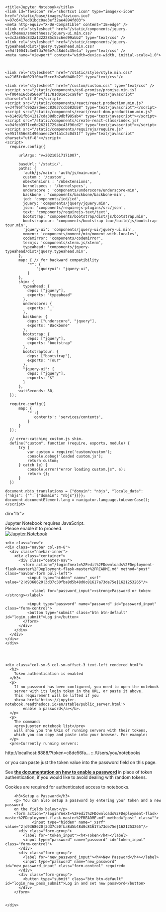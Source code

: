 <!DOCTYPE HTML>
<html>

<head>
    <meta charset="utf-8">

    <title>Jupyter Notebook</title>
    <link id="favicon" rel="shortcut icon" type="image/x-icon" href="/static/base/images/favicon.ico?v=97c6417ed01bdc0ae3ef32ae4894fd03">
    <meta http-equiv="X-UA-Compatible" content="IE=edge" />
    <link rel="stylesheet" href="/static/components/jquery-ui/themes/smoothness/jquery-ui.min.css?v=3c2a865c832a1322285c55c6ed99abb2" type="text/css" />
    <link rel="stylesheet" href="/static/components/jquery-typeahead/dist/jquery.typeahead.min.css?v=9df10041c3e07da766e7c48dd4c35e4a" type="text/css" />
    <meta name="viewport" content="width=device-width, initial-scale=1.0">
    
    

    <link rel="stylesheet" href="/static/style/style.min.css?v=2165fc0d023f0baf5cce3b2a6db40e22" type="text/css"/>
    
<link rel="stylesheet" href="/static/auth/css/override.css?v=ae668279c8a80c1d2e81fc28345169ee" type="text/css" />

    <link rel="stylesheet" href="/custom/custom.css" type="text/css" />
    <script src="/static/components/es6-promise/promise.min.js?v=f004a16cb856e0ff11781d01ec5ca8fe" type="text/javascript" charset="utf-8"></script>
    <script src="/static/components/react/react.production.min.js?v=34f96ffc962a7deecc83037ccb582b58" type="text/javascript"></script>
    <script src="/static/components/react/react-dom.production.min.js?v=b14d91fb641317cda38dbc9dbf985ab4" type="text/javascript"></script>
    <script src="/static/components/create-react-class/index.js?v=94feb9971ce6d26211729abc43f96cd2" type="text/javascript"></script>
    <script src="/static/components/requirejs/require.js?v=951f856e81496aaeec2e71a1c2c0d51f" type="text/javascript" charset="utf-8"></script>
    <script>
      require.config({
          
          urlArgs: "v=20210517171007",
          
          baseUrl: '/static/',
          paths: {
            'auth/js/main': 'auth/js/main.min',
            custom : '/custom',
            nbextensions : '/nbextensions',
            kernelspecs : '/kernelspecs',
            underscore : 'components/underscore/underscore-min',
            backbone : 'components/backbone/backbone-min',
            jed: 'components/jed/jed',
            jquery: 'components/jquery/jquery.min',
            json: 'components/requirejs-plugins/src/json',
            text: 'components/requirejs-text/text',
            bootstrap: 'components/bootstrap/dist/js/bootstrap.min',
            bootstraptour: 'components/bootstrap-tour/build/js/bootstrap-tour.min',
            'jquery-ui': 'components/jquery-ui/jquery-ui.min',
            moment: 'components/moment/min/moment-with-locales',
            codemirror: 'components/codemirror',
            termjs: 'components/xterm.js/xterm',
            typeahead: 'components/jquery-typeahead/dist/jquery.typeahead.min',
          },
          map: { // for backward compatibility
              "*": {
                  "jqueryui": "jquery-ui",
              }
          },
          shim: {
            typeahead: {
              deps: ["jquery"],
              exports: "typeahead"
            },
            underscore: {
              exports: '_'
            },
            backbone: {
              deps: ["underscore", "jquery"],
              exports: "Backbone"
            },
            bootstrap: {
              deps: ["jquery"],
              exports: "bootstrap"
            },
            bootstraptour: {
              deps: ["bootstrap"],
              exports: "Tour"
            },
            "jquery-ui": {
              deps: ["jquery"],
              exports: "$"
            }
          },
          waitSeconds: 30,
      });

      require.config({
          map: {
              '*':{
                'contents': 'services/contents',
              }
          }
      });

      // error-catching custom.js shim.
      define("custom", function (require, exports, module) {
          try {
              var custom = require('custom/custom');
              console.debug('loaded custom.js');
              return custom;
          } catch (e) {
              console.error("error loading custom.js", e);
              return {};
          }
      })

    document.nbjs_translations = {"domain": "nbjs", "locale_data": {"nbjs": {"": {"domain": "nbjs"}}}};
    document.documentElement.lang = navigator.language.toLowerCase();
    </script>

    
    

</head>

<body class=""
 
  
 
dir="ltr">

<noscript>
    <div id='noscript'>
      Jupyter Notebook requires JavaScript.<br>
      Please enable it to proceed. 
  </div>
</noscript>

<div id="header" role="navigation" aria-label="Top Menu">
  <div id="header-container" class="container">
  <div id="ipython_notebook" class="nav navbar-brand"><a href="/tree" title='dashboard'>
      <img src='/static/base/images/logo.png?v=641991992878ee24c6f3826e81054a0f' alt='Jupyter Notebook'/>
  </a></div>

  
  
  
  
  
  


  
  
  </div>
  <div class="header-bar"></div>

  
  
</div>

<div id="site">


<div id="ipython-main-app" class="container">

    
    
    <div class="row">
    <div class="navbar col-sm-8">
      <div class="navbar-inner">
        <div class="container">
          <div class="center-nav">
            <form action="/login?next=%2Fedit%2FDownloads%2FDeployment-flask-master%2FDeployment-flask-master%2FREADME.md" method="post" class="navbar-form pull-left">
              <input type="hidden" name="_xsrf" value="2|d9368620|3d37c50fba8d5b48d0c81617a73de75e|1621253265"/>
              
                <label for="password_input"><strong>Password or token:</strong></label>
              
              <input type="password" name="password" id="password_input" class="form-control">
              <button type="submit" class="btn btn-default" id="login_submit">Log in</button>
            </form>
          </div>
        </div>
      </div>
    </div>
    </div>
    
    
    
    
    <div class="col-sm-6 col-sm-offset-3 text-left rendered_html">
      <h3>
        Token authentication is enabled
      </h3>
      <p>
        If no password has been configured, you need to open the notebook
        server with its login token in the URL, or paste it above.
        This requirement will be lifted if you
        <b><a href='https://jupyter-notebook.readthedocs.io/en/stable/public_server.html'>
            enable a password</a></b>.
      </p>
      <p>
        The command:
        <pre>jupyter notebook list</pre>
        will show you the URLs of running servers with their tokens,
        which you can copy and paste into your browser. For example:
      </p>
      <pre>Currently running servers:
http://localhost:8888/?token=c8de56fa... :: /Users/you/notebooks
</pre>
      <p>
        or you can paste just the token value into the password field on this
        page.
      </p>
      <p>
        See
        <b><a
         href='https://jupyter-notebook.readthedocs.io/en/stable/public_server.html'>
                the documentation on how to enable a password</a>
        </b>
        in place of token authentication,
        if you would like to avoid dealing with random tokens.
      </p>
      <p>
        Cookies are required for authenticated access to notebooks.
      </p>
      
        <h3>Setup a Password</h3>
        <p> You can also setup a password by entering your token and a new password
        on the fields below:</p>
        <form action="/login?next=%2Fedit%2FDownloads%2FDeployment-flask-master%2FDeployment-flask-master%2FREADME.md" method="post" class="">
                <input type="hidden" name="_xsrf" value="2|d9368620|3d37c50fba8d5b48d0c81617a73de75e|1621253265"/>
          <div class="form-group">
            <label for="token_input"><h4>Token</h4></label>
            <input type="password" name="password" id="token_input" class="form-control">
          </div>
          <div class="form-group">
            <label for="new_password_input"><h4>New Password</h4></label>
            <input type="password" name="new_password" id="new_password_input" class="form-control" required>
          </div>
          <div class="form-group">
            <button type="submit" class="btn btn-default" id="login_new_pass_submit">Log in and set new password</button>
          </div>
        </form>
      

    </div>
    
    
</div>


</div>








<script type="text/javascript">
  require(["auth/js/main"], function (auth) {
    auth.login_main();
  });
</script>



<script type='text/javascript'>
  function _remove_token_from_url() {
    if (window.location.search.length <= 1) {
      return;
    }
    var search_parameters = window.location.search.slice(1).split('&');
    for (var i = 0; i < search_parameters.length; i++) {
      if (search_parameters[i].split('=')[0] === 'token') {
        // remote token from search parameters
        search_parameters.splice(i, 1);
        var new_search = '';
        if (search_parameters.length) {
          new_search = '?' + search_parameters.join('&');
        }
        var new_url = window.location.origin + 
                      window.location.pathname + 
                      new_search + 
                      window.location.hash;
        window.history.replaceState({}, "", new_url);
        return;
      }
    }
  }
  _remove_token_from_url();
</script>
</body>

</html>